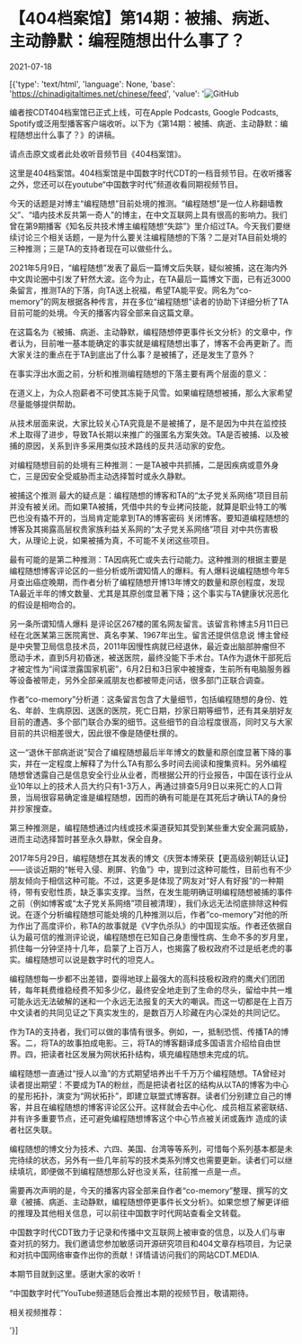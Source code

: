 # 【404档案馆】第14期：被捕、病逝、主动静默：编程随想出什么事了？

2021-07-18

[{'type': 'text/html', 'language': None, 'base': 'https://chinadigitaltimes.net/chinese/feed', 'value': '![GitHub](https://chinadigitaltimes.net/chinese/files/2021/07/编程随想1.jpg)



编者按CDT404档案馆已正式上线，可在Apple Podcasts, Google Podcasts, Spotify或泛用型播客客户端收听。以下为《第14期：被捕、病逝、主动静默：编程随想出什么事了？》的讲稿。

请点击原文或者此处收听音频节目《404档案馆》。



这里是404档案馆。404档案馆是中国数字时代CDT的一档音频节目。在收听播客之外，您还可以在youtube“中国数字时代”频道收看同期视频节目。

今天的话题是对博主“编程随想”目前处境的推测。“编程随想”是一位人称翻墙教父”、“墙内技术反共第一奇人”的博主，在中文互联网上具有很高的影响力。我们曾在第9期播客《知名反共技术博主编程随想“失踪”》里介绍过TA。今天我们要继续讨论三个相关话题，一是为什么要关注编程随想的下落？二是对TA目前处境的三种推测；三是TA的支持者现在可以做些什么。

2021年5月9日，“编程随想”发表了最后一篇博文后失联，疑似被捕，这在海内外中文舆论圈中引发了轩然大波。迄今为止，在TA最后一篇博文下面，已有近3000条留言，推测TA的下落，向TA送上祝福，希望TA能平安。网名为“co-memory”的网友根据各种传言，并在多位“编程随想”读者的协助下详细分析了TA目前可能的处境。今天的播客内容全部来自这篇文章。

在这篇名为《被捕、病逝、主动静默，编程随想停更事件长文分析》的文章中，作者认为，目前唯一基本能确定的事实就是编程随想出事了，博客不会再更新了。而大家关注的重点在于TA到底出了什么事？是被捕了，还是发生了意外？

在事实浮出水面之前，分析和推测编程随想的下落主要有两个层面的意义：

在道义上，为众人抱薪者不可使其冻毙于风雪。如果编程随想被捕，那么大家希望尽量能够提供帮助。

从技术层面来说，大家比较关心TA究竟是不是被捕了，是不是因为中共在监控技术上取得了进步，导致TA长期以来推广的强匿名方案失效。TA是否被捕、以及被捕的原因，关系到许多采用类似技术路线的反共活动家的安危。

对编程随想目前的处境有三种推测：一是TA被中共抓捕，二是因疾病或意外身亡，三是因安全受威胁而主动选择暂时或永久静默。

被捕这个推测 最大的疑点是：编程随想的博客和TA的“太子党关系网络”项目目前并没有被关闭。而如果TA被捕，凭借中共的专业拷问技能，就算是职业特工的嘴巴也没有撬不开的，当局肯定能拿到TA的博客密码 关闭博客。要知道编程随想的博客及其揭露高层权贵家族利益关系网的“太子党关系网络”项目 对中共伤害极大，从理论上说，如果被捕为真，不可能不关闭这些项目。

最有可能的是第二种推测：TA因病死亡或失去行动能力。这种推测的根据主要是编程随想博客评论区的一些分析或所谓知情人的爆料。有人爆料说编程随想今年5月查出癌症晚期，而作者分析了编程随想开博13年博文的数量和原创程度，发现TA最近半年的博文数量、尤其是其原创度显著下降；这个事实与TA健康状况恶化的假设是相吻合的。

另一条所谓知情人爆料 是评论区267楼的匿名网友留言。该留言称博主5月11日已经在北医某第三医院离世、真名李某、1967年出生。留言还提供信息说 博主曾经是中央警卫局信息技术员，2011年因慢性病就已经退休，最近查出脑部肿瘤但不愿动手术，直到5月初昏迷，被送医院，最终没能下手术台。TA作为退休干部死后才被定性为“间谍泄露国家机密”，6月2日和3日家中被搜查，生前所有电脑服务器等设备被带走，另外全部亲戚朋友也都被带走问话，很多部门正联合调查。

作者“co-memory”分析道：这条留言包含了大量细节，包括编程随想的身份、姓名、年龄、生病原因、送医的医院，死亡日期，抄家日期等细节，还有其亲朋好友目前的遭遇、多个部门联合办案的细节。这些细节的自洽程度很高，同时又与大家目前的共识相差很大，因此很不像是随便杜撰的。

这一“退休干部病逝说”契合了编程随想最后半年博文的数量和原创度显著下降的事实，并在一定程度上解释了为什么TA有那么多时间去阅读和搜集资料。另外编程随想曾透露自己是信息安全行业从业者，而根据公开的行业报告，中国在该行业从业10年以上的技术人员大约只有1-3万人，再通过排查5月9日以来死亡的人口背景，当局很容易确定谁是编程随想，因而的确有可能是在其死后才确认TA的身份并抄家搜查。

第三种推测是，编程随想通过内线或技术渠道获知其受到某些重大安全漏洞威胁，进而主动选择暂时甚至永久静默，保全自身。

2017年5月29日，编程随想在其发表的博文《庆贺本博荣获【更高级别朝廷认证】——谈谈近期的“帐号入侵、刷屏、钓鱼”》中，提到过这种可能性，目前也有不少朋友倾向于相信这种可能。不过，这更多是体现了网友对“好人有好报”的一种期待，带有安慰性质，缺乏事实支撑。当然，在发生能明确证明编程随想被捕的事件之前（例如博客或“太子党关系网络”项目被清理），我们永远无法彻底排除这种假说。在逐个分析编程随想可能处境的几种推测以后，作者”co-memory”对他的所为作出了高度评价，称TA的故事就是《V字仇杀队》的中国现实版。作者还依据自认为最可信的推测评论说，编程随想在已知自己身患慢性病、生命不多的岁月里，抓住每一分钟坚持十几年，启蒙了上百万人，也揭露了极权政府不过是纸老虎的事实。编程随想可以说是数字时代的坦克人。

编程随想每一步都不出差错，耍得地球上最强大的高科技极权政府的鹰犬们团团转，每年耗费维稳经费不知多少亿，最终安全地走到了生命的尽头，留给中共一堆可能永远无法破解的迷和一个永远无法报复的天大的嘲讽。而这一切都是在上百万中文读者的共同见证之下真实发生的，是数百万人珍藏在内心深处的共同记忆。

作为TA的支持者，我们可以做的事情有很多。例如，一，抵制恐慌、传播TA的博客。二，将TA的故事拍成电影。三，将TA的博客翻译成多国语言介绍给自由世界。四，把读者社区发展为网状拓扑结构，填充编程随想未完成的坑。

编程随想一直通过“授人以渔”的方式期望培养出千千万万个编程随想。TA曾经对读者提出期望：不要成为TA的粉丝，而是把读者社区的结构从以TA的博客为中心的星形拓扑，演变为“网状拓扑”，即建立联盟式博客群。读者们分别建立自己的博客，并且在编程随想的博客评论区公开。这样就会去中心化、成员相互紧密联结、并有许多重要节点，还可避免编程随想博客这个中心节点被关闭或轰炸 造成的读者社区失联。

编程随想的博文分为技术、六四、美国、台湾等等系列，可惜每个系列基本都是未完待续的状态，另外有一些几年前写的技术类系列博文也需要更新。读者们可以继续填坑，即便做不到编程随想那么好也没关系，往前推一点是一点。

需要再次声明的是，今天的播客内容全部来自作者“co-memory”整理、撰写的文章《被捕、病逝、主动静默，编程随想停更事件长文分析》。如果您想了解更详细的推理及其他相关信息，可以前往中国数字时代网站查看全文转载。

中国数字时代CDT致力于记录和传播中文互联网上被审查的信息，以及人们与审查对抗的努力。我们邀请您参加敏感词开源研究项目和404文章存档项目，为记录和对抗中国网络审查作出你的贡献！详情请访问我们的网站CDT.MEDIA.

本期节目就到这里。感谢大家的收听！

“中国数字时代”YouTube频道随后会推出本期的视频节目，敬请期待。

相关视频推荐：

'}]
